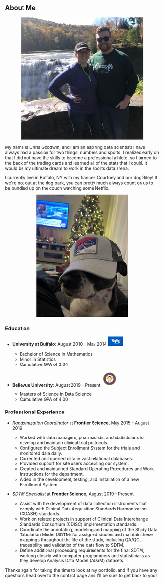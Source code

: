## About Me

<p align="center">
<img src="profpic.jpg" alt="At our favorite spot, Letchworth State Park!" width="400">
</p>

My name is Chris Goodwin, and I am an aspiring data scientist! I have always had a passion for two things: numbers and sports. I realized early on that I did not have the skills to become a professional athlete, so I turned to the back of the trading cards and learned all of the stats that I could. It would be my ultimate dream to work in the sports data arena.

I currently live in Buffalo, NY with my fiancee Courtney and our dog Riley! If we're not out at the dog park, you can pretty much always count on us to be bundled up on the couch watching some Netflix.

<p align="center">
<img src="riley.jpg" alt="Riley enjoying the Bills playoff run" class = "center" width="300">
</p>

### Education

- **University at Buffalo**: August 2010 - May 2014 <img src="ub.jpg" width="50">
  - Bachelor of Science in Mathematics
  - Minor in Statistics
  - Cumulative GPA of 3.64
  
- **Bellevue University**: August 2019 - Present <img src="bellevue.jpg" width="50">
  - Masters of Science in Data Science
  - Cumulative GPA of 4.00

### Professional Experience

- *Randomization Coordinator* at **Frontier Science**, May 2015 - August 2019
  - Worked with data managers, pharmacists, and statisticians to develop and maintain clinical trial protocols. 
  - Configured the Subject Enrollment System for the trials and monitored data daily. 
  - Corrected and queried data in vast relational databases. 
  - Provided support for site users accessing our system.  
  - Created and maintained Standard Operating Procedures and Work Instructions for the department.  
  - Aided in the development, testing, and installation of a new Enrollment System.     

- *SDTM Specialist* at **Frontier Science**, August 2019 - Present
  - Assist with the development of data collection instruments that comply with Clinical Data Acquisition Standards Harmonization (CDASH) standards.
  - Work on related projects in support of Clinical Data Interchange Standards Consortium (CDISC) implementation standards.  
  - Coordinate the annotating, modeling and mapping of the Study Data Tabulation Model (SDTM) for assigned studies and maintain these mappings throughout the life of the study, including QA/QC, traceability and validation of the data flow to SDTM. 
  - Define additional processing requirements for the final SDTM, working closely with computer programmers and statisticians as they develop Analysis Data Model (ADaM) datasets.

Thanks again for taking the time to look at my portfolio, and if you have any questions head over to the contact page and I'll be sure to get back to you!


